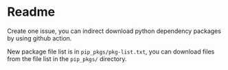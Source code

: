 # Readme

Create one issue, you can indirect download python dependency packages by using github action.

New package file list is in `pip_pkgs/pkg-list.txt`, you can download files from the file list in the `pip_pkgs/` directory. 